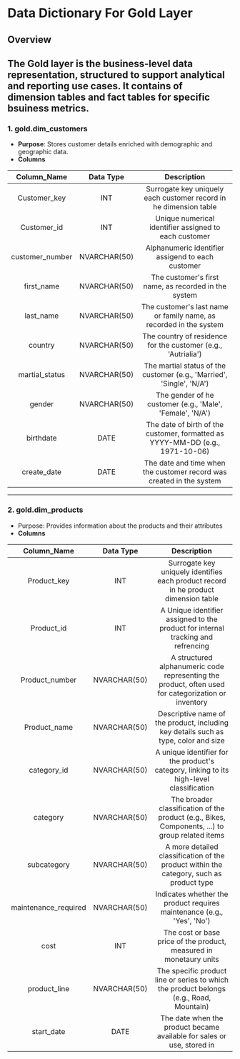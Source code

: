 # Data Dictionary For Gold Layer

## Overview 

The Gold layer is the business-level data representation, structured to support analytical and reporting use cases. It contains of **dimension tables** and **fact tables** for specific bsuiness metrics.
---
### 1. gold.dim_customers
- **Purpose**: Stores customer details enriched with demographic and geographic data.
- **Columns**

| Column_Name       | Data Type    | Description |
| :---:             | :--:         | :--: |
| Customer_key      | INT          | Surrogate key uniquely each customer record in he dimension table |
| Customer_id       | INT          | Unique numerical identifier assigned to each customer |
| customer_number   | NVARCHAR(50) | Alphanumeric identifier assigend to each customer |
| first_name        | NVARCHAR(50) | The customer's first name, as recorded in the system |
| last_name         | NVARCHAR(50) | The customer's last name or family name, as recorded in the system |
| country           | NVARCHAR(50) | The country of residence for the customer (e.g., 'Autrialia') |
| martial_status    | NVARCHAR(50) | The martial status of the customer (e.g., 'Married', 'Single', 'N/A') |
| gender            | NVARCHAR(50) | The gender of he customer (e.g., 'Male', 'Female', 'N/A') |
| birthdate         | DATE         | The date of birth of the customer, formatted as YYYY-MM-DD (e.g., 1971-10-06) |
|create_date        | DATE         | The date and time when the customer record was created in the system |

---

### 2. gold.dim_products
- Purpose: Provides information about the products and their attributes 
- **Columns**

| Column_Name           | Data Type    | Description |
| :--:                  | :--:         | :--: |
| Product_key           | INT          | Surrogate key uniquely identifies each product record in he product dimension table |
| Product_id            | INT          | A Unique identifier assigned to the product for internal tracking and refrencing |
| Product_number        | NVARCHAR(50) | A structured alphanumeric code representing the product, often used for categorization or inventory |
| Product_name          | NVARCHAR(50) | Descriptive name of the product, including key details such as type, color and size |
| category_id           | NVARCHAR(50) | A unique identifier for the product's category, linking to its high-level classification |
| category              | NVARCHAR(50) | The broader classification of the product (e.g., Bikes, Components, ...) to group related items |
| subcategory           | NVARCHAR(50) | A more detailed classification of the product within the category, such as product type |
| maintenance_required  | NVARCHAR(50) | Indicates whether the product requires maintenance (e.g., 'Yes', 'No') |
| cost                  | INT          | The cost or base price of the product, measured in monetaury units |
| product_line          | NVARCHAR(50) | The specific product line or series to which the product belongs (e.g., Road, Mountain) |
| start_date            | DATE         | The date when the product became available for sales or use, stored in |
